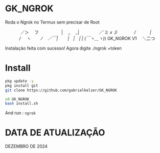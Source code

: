 # GK_NGROK
Roda o Ngrok no Termux sem precisar de Root 

　　   　 ／＞　 フ
　　　　　| 　_　 _|
　 　　　／`ミ _x 彡
　　 　 /　　　 |
　　　 /　 ヽ　　 ﾉ
　／￣|　　 |　|　|
  | (￣ヽ＿_ヽ_)_) GK_NGROK V1
　＼二つ

Instalação feita com sucesso!
Agora digite ./ngrok +token
# Install
```bash
pkg update -y
pkg install git
git clone https://github.com/gabrielkelzer/GK_NGROK

cd GK_NGROK
bash install.sh
```

And run : `ngrok`

# DATA DE ATUALIZAÇÃO 

DEZEMBRO DE 2024
